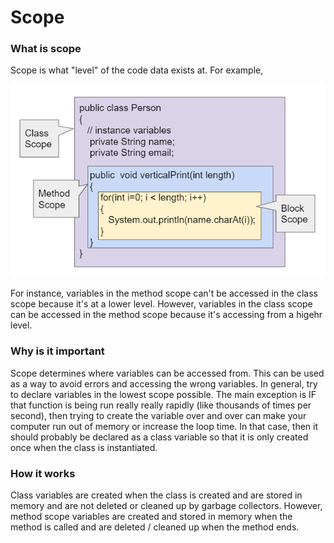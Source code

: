 # Scope

### What is scope

Scope is what "level" of the code data exists at. For example,

![Scope Diagram](../../../Images/scope.png)

For instance, variables in the method scope can't be accessed in the class scope because it's at a lower level. However, variables in the class scope can be accessed in the method scope because it's accessing from a higehr level.

### Why is it important

Scope determines where variables can be accessed from. This can be used as a way to avoid errors and accessing the wrong variables. In general, try to declare variables in the lowest scope possible. The main exception is IF that function is being run really really rapidly (like thousands of times per second), then trying to create the variable over and over can make your computer run out of memory or increase the loop time. In that case, then it should probably be declared as a class variable so that it is only created once when the class is instantiated.

### How it works

Class variables are created when the class is created and are stored in memory and are not deleted or cleaned up by garbage collectors. However, method scope variables are created and stored in memory when the method is called and are deleted / cleaned up when the method ends.